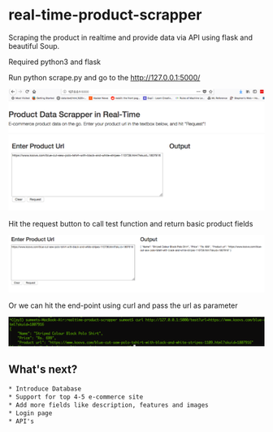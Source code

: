 # real-time-product-scrapper

Scraping the product in realtime and provide data via API using flask and beautiful Soup.

Required python3 and flask


Run python scrape.py and go to the http://127.0.0.1:5000/

![Running flask](static/img/realtime1.png)

Hit the request button to call test function and return basic product fields

![Output](static/img/realtime2.png)


Or we can hit the end-point using curl and pass the url as parameter

![Using Curl](static/img/realtime3.png)



## What's next?
	* Introduce Database
	* Support for top 4-5 e-commerce site
	* Add more fields like description, features and images
	* Login page
	* API's
